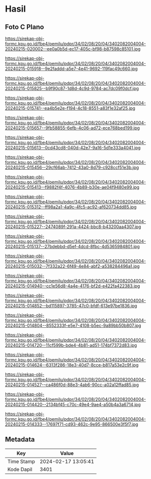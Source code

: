 # Hasil

## Foto C Plano

https://sirekap-obj-formc.kpu.go.id/fbe4/pemilu/pdpr/34/02/08/20/04/3402082004004-20240215-020002--ee0a0b5d-ec17-405c-bf98-b87598c85101.jpg

https://sirekap-obj-formc.kpu.go.id/fbe4/pemilu/pdpr/34/02/08/20/04/3402082004004-20240215-015918--9e2faddd-a5e7-4e41-9692-119fac49c660.jpg

https://sirekap-obj-formc.kpu.go.id/fbe4/pemilu/pdpr/34/02/08/20/04/3402082004004-20240215-015825--b9f90c87-1d8d-4c9d-9784-ac7dc09f0dcf.jpg

https://sirekap-obj-formc.kpu.go.id/fbe4/pemilu/pdpr/34/02/08/20/04/3402082004004-20240215-015741--ea4b5e2e-f194-4c18-8551-a83f1e32af25.jpg

https://sirekap-obj-formc.kpu.go.id/fbe4/pemilu/pdpr/34/02/08/20/04/3402082004004-20240215-015657--9fb58855-6efb-4c06-ad72-ece768bed199.jpg

https://sirekap-obj-formc.kpu.go.id/fbe4/pemilu/pdpr/34/02/08/20/04/3402082004004-20240215-015613--0cd43cd8-040d-42e7-9a16-5d1e333a4041.jpg

https://sirekap-obj-formc.kpu.go.id/fbe4/pemilu/pdpr/34/02/08/20/04/3402082004004-20240215-015456--29cf66ab-7412-43a0-8d79-c928ccf51e3b.jpg

https://sirekap-obj-formc.kpu.go.id/fbe4/pemilu/pdpr/34/02/08/20/04/3402082004004-20240215-015413--f9882f4f-4076-4b89-b30e-ae04f9480e99.jpg

https://sirekap-obj-formc.kpu.go.id/fbe4/pemilu/pdpr/34/02/08/20/04/3402082004004-20240215-015312--ff98a2a1-4a9c-4fc5-ac92-af620734dd85.jpg

https://sirekap-obj-formc.kpu.go.id/fbe4/pemilu/pdpr/34/02/08/20/04/3402082004004-20240215-015227--2474089f-291a-4424-bbc8-b43200aa4307.jpg

https://sirekap-obj-formc.kpu.go.id/fbe4/pemilu/pdpr/34/02/08/20/04/3402082004004-20240215-015137--27bdebbd-d5ef-4dcd-8fbc-4d5365984801.jpg

https://sirekap-obj-formc.kpu.go.id/fbe4/pemilu/pdpr/34/02/08/20/04/3402082004004-20240215-015032--7f332a22-6f49-4e84-abf2-a538284496a1.jpg

https://sirekap-obj-formc.kpu.go.id/fbe4/pemilu/pdpr/34/02/08/20/04/3402082004004-20240215-014940--cc1e56d8-4a4e-4176-bf2d-e422fa422383.jpg

https://sirekap-obj-formc.kpu.go.id/fbe4/pemilu/pdpr/34/02/08/20/04/3402082004004-20240215-014852--bd115897-3785-47c0-bfdf-613e97be1836.jpg

https://sirekap-obj-formc.kpu.go.id/fbe4/pemilu/pdpr/34/02/08/20/04/3402082004004-20240215-014804--8552333f-e5e7-4108-b5ec-9a89bb50b807.jpg

https://sirekap-obj-formc.kpu.go.id/fbe4/pemilu/pdpr/34/02/08/20/04/3402082004004-20240215-014720--11cf599b-bde4-4b81-ad51-174bf7372d83.jpg

https://sirekap-obj-formc.kpu.go.id/fbe4/pemilu/pdpr/34/02/08/20/04/3402082004004-20240215-014624--6313f286-18e3-40d7-8cce-b817a53e2c9f.jpg

https://sirekap-obj-formc.kpu.go.id/fbe4/pemilu/pdpr/34/02/08/20/04/3402082004004-20240215-014527--ca486f0d-88e3-4ab6-90cc-a02a12ffad85.jpg

https://sirekap-obj-formc.kpu.go.id/fbe4/pemilu/pdpr/34/02/08/20/04/3402082004004-20240215-014420--2134bf45-c70c-49e4-9ae4-a50b4a3a6714.jpg

https://sirekap-obj-formc.kpu.go.id/fbe4/pemilu/pdpr/34/02/08/20/04/3402082004004-20240215-014333--17697f71-cd93-462c-9e95-866500e3f5f7.jpg


## Metadata

| Key        | Value               |
| ---------- | ------------------- |
| Time Stamp | 2024-02-17 13:05:41 |
| Kode Dapil | 3401                |



